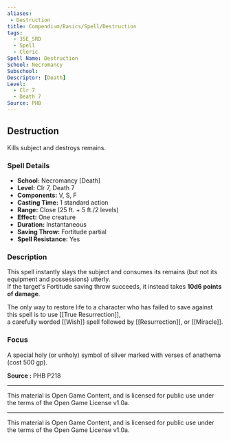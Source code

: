 ```yaml
---
aliases:
 - Destruction
title: Compendium/Basics/Spell/Destruction
tags:
  - 35E_SRD
  - Spell
  - Cleric
Spell Name: Destruction
School: Necromancy
Subschool: 
Descriptor: [Death]
Level:
  - Clr 7
  - Death 7
Source: PHB
---
```


## Destruction

Kills subject and destroys remains.

### Spell Details

- **School:** Necromancy [Death]  
- **Level:** Clr 7, Death 7  
- **Components:** V, S, F  
- **Casting Time:** 1 standard action  
- **Range:** Close (25 ft. + 5 ft./2 levels)  
- **Effect:** One creature  
- **Duration:** Instantaneous  
- **Saving Throw:** Fortitude partial  
- **Spell Resistance:** Yes  

### Description

This spell instantly slays the subject and consumes its remains (but not its equipment and possessions) utterly.  
If the target's Fortitude saving throw succeeds, it instead takes **10d6 points of damage**.

The only way to restore life to a character who has failed to save against this spell is to use [[True Resurrection]],  
a carefully worded [[Wish]] spell followed by [[Resurrection]], or [[Miracle]].

### Focus

A special holy (or unholy) symbol of silver marked with verses of anathema (cost 500 gp).


**Source :** PHB P218

---

This material is Open Game Content, and is licensed for public use under  
the terms of the Open Game License v1.0a.

---

This material is Open Game Content, and is licensed for public use under the terms of the Open Game License v1.0a.
